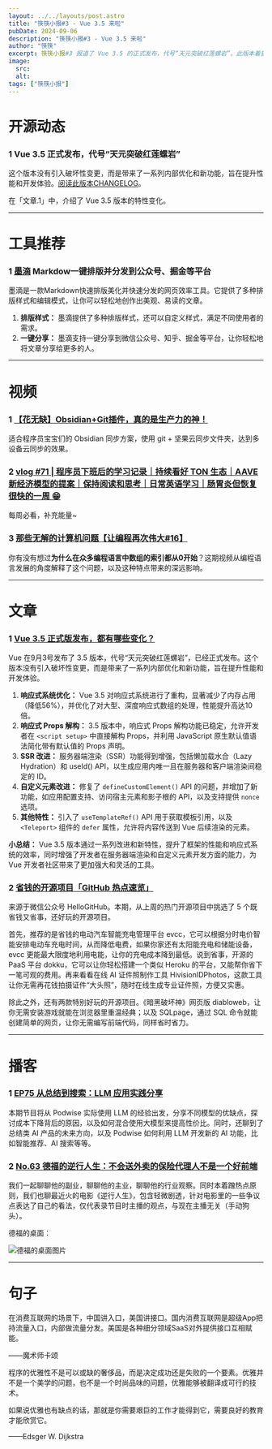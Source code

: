 ```yaml
---
layout: ../../layouts/post.astro
title: "筷筷小报#3 - Vue 3.5 来啦"
pubDate: 2024-09-06
description: "筷筷小报#3 - Vue 3.5 来啦"
author: "筷筷"
excerpt: 筷筷小报#3 报道了 Vue 3.5 的正式发布，代号“天元突破红莲螺岩”。此版本着重于内部优化和新功能，以提升性能和开发体验。此外，推荐了墨滴（mdnice.com）工具，它是一款 Markdown 快速排版美化并快速分发的网页效率工具，支持一键分享到多个平台。文章还包含多个视频推荐，包括 Obsidian 同步方案的介绍、程序员学习记录 vlog，以及探讨无解的计算机问题的系列视频。
image:
  src: 
  alt: 
tags: ["筷筷小报"]
---
```


# 开源动态

### 1 Vue 3.5 正式发布，代号“天元突破红莲螺岩”

这个版本没有引入破坏性变更，而是带来了一系列内部优化和新功能，旨在提升性能和开发体验。[阅读此版本CHANGELOG](https://github.com/vuejs/core/blob/main/CHANGELOG.md)。

在「文章.1」中，介绍了 Vue 3.5 版本的特性变化。

---

# 工具推荐

### 1 [墨滴](mdnice.com) Markdow一键排版并分发到公众号、掘金等平台

墨滴是一款Markdown快速排版美化并快速分发的网页效率工具。它提供了多种排版样式和编辑模式，让你可以轻松地创作出美观、易读的文章。

1. **排版样式：** 墨滴提供了多种排版样式，还可以自定义样式，满足不同使用者的需求。
2. **一键分享：** 墨滴支持一键分享到微信公众号、知乎、掘金等平台，让你轻松地将文章分享给更多的人。

---

# 视频
### 1 [【花无缺】Obsidian+Git插件，真的是生产力的神！](https://www.bilibili.com/video/BV1St421G7St/?share_source=copy_web&vd_source=27102c235ff3a9369a44716ba38084f3)

适合程序员宝宝们的 Obsidian 同步方案，使用 git + 坚果云同步文件夹，达到多设备云同步的效果。

### 2 [vlog #71 | 程序员下班后的学习记录｜持续看好 TON 生态｜AAVE 新经济模型的提案｜保持阅读和思考｜日常英语学习｜肠胃炎但恢复很快的一周 😁](https://www.bilibili.com/video/BV14QHie8E9B/?share_source=copy_web&vd_source=27102c235ff3a9369a44716ba38084f3)

每周必看，补充能量~

### 3 [那些无解的计算机问题【让编程再次伟大#16】](https://www.bilibili.com/video/BV1aeHaexETd/?share_source=copy_web&vd_source=27102c235ff3a9369a44716ba38084f3)

你有没有想过**为什么在众多编程语言中数组的索引都从0开始**？这期视频从编程语言发展的角度解释了这个问题，以及这种特点带来的深远影响。

---

# 文章

### 1 [Vue 3.5 正式版发布，都有哪些变化？](https://mp.weixin.qq.com/s/RXBLDfWzUxR5Oebktd2HrA)

Vue 在9月3号发布了 3.5 版本，代号“天元突破红莲螺岩”，已经正式发布。这个版本没有引入破坏性变更，而是带来了一系列内部优化和新功能，旨在提升性能和开发体验。

1. **响应式系统优化：** Vue 3.5 对响应式系统进行了重构，显著减少了内存占用（降低56%），并优化了对大型、深度响应式数组的处理，性能提升高达10倍。
2. **响应式 Props 解构：** 3.5 版本中，响应式 Props 解构功能已稳定，允许开发者在 `<script setup>` 中直接解构 Props，并利用 JavaScript 原生默认值语法简化带有默认值的 Props 声明。
3. **SSR 改进：** 服务器端渲染（SSR）功能得到增强，包括懒加载水合（Lazy Hydration）和 useId() API，以生成应用内唯一且在服务器和客户端渲染间稳定的 ID。
4. **自定义元素改进：** 修复了 `defineCustomElement()` API 的问题，并增加了新功能，如应用配置支持、访问宿主元素和影子根的 API，以及支持提供 `nonce` 选项。
5. **其他特性：** 引入了 `useTemplateRef()` API 用于获取模板引用，以及 `<Teleport>` 组件的 `defer` 属性，允许将内容传送到 Vue 后续渲染的元素。

**小总结：**
Vue 3.5 版本通过一系列改进和新特性，提升了框架的性能和响应式系统的效率，同时增强了开发者在服务器端渲染和自定义元素开发方面的能力，为 Vue 开发者社区带来了更加强大和灵活的工具。

### 2 [省钱的开源项目「GitHub 热点速览」](https://mp.weixin.qq.com/s/XjQLNdrC--OUV1ZRnK9AUg)

来源于微信公众号 HelloGitHub。本期，从上周的热门开源项目中挑选了 5 个既省钱又省事，还好玩的开源项目。

首先，推荐的是省钱的电动汽车智能充电管理平台 evcc，它可以根据分时电价智能安排电动车充电时间，从而降低电费，如果你家还有太阳能充电和储能设备，evcc 更能最大限度地利用电能，让你的充电成本降到最低。说到省事，开源的 PaaS 平台 dokku，它可以让你轻松搭建一个类似 Heroku 的平台，又能帮你省下一笔可观的费用。再来看看在线 AI 证件照制作工具 HivisionIDPhotos，这款工具让你无需再花钱拍摄证件“大头照”，随时在线生成专业证件照，方便又实惠。

除此之外，还有两款特别好玩的开源项目。《暗黑破坏神》网页版 diabloweb，让你无需安装游戏就能在浏览器里重温经典；以及 SQLpage，通过 SQL 命令就能创建简单的网页，让你无需编写前端代码，同样省时省力。

---

# 播客

### 1 [EP75 从总结到搜索：LLM 应用实践分享](https://www.xiaoyuzhoufm.com/episode/66d5b4955a91beebb344fc1c)

本期节目将从 Podwise 实际使用 LLM 的经验出发，分享不同模型的优缺点，探讨成本下降背后的原因，以及如何混合使用大模型来提高性价比。同时，还聊到了总结类 AI 产品的未来方向，以及 Podwise 如何利用 LLM 开发新的 AI 功能，比如智能推荐、AI 搜索等等。

### 2 [No.63 德福的逆行人生：不会送外卖的保险代理人不是一个好前端](https://www.xiaoyuzhoufm.com/episode/66d8795aee04007d882e3605)

我们一起聊聊他的副业，聊聊他的主业，聊聊他的行业观察。同时本着蹭热点原则，我们也聊最近火的电影《逆行人生》，包含轻微剧透，针对电影里的一些争议点表达了自己的看法，仅代表录节目时主播的观点，与现在主播无关（手动狗头）。

德福的桌面：

![德福的桌面图片](https://image.xyzcdn.net/Fs7gW8eJ2rnwInakEqdex0P7MsoY.png)

---

# 句子

在消费互联网的场景下，中国讲入口，美国讲接口。国内消费互联网是超级App把持流量入口，内部做流量分发。美国是各种细分领域SaaS对外提供接口互相赋能。

——魔术师卡颂

程序的优雅性不是可以或缺的奢侈品，而是决定成功还是失败的一个要素。优雅并不是一个美学的问题，也不是一个时尚品味的问题，优雅能够被翻译成可行的技术。

如果说优雅也有缺点的话，那就是你需要艰巨的工作才能得到它，需要良好的教育才能欣赏它。

——Edsger W. Dijkstra
